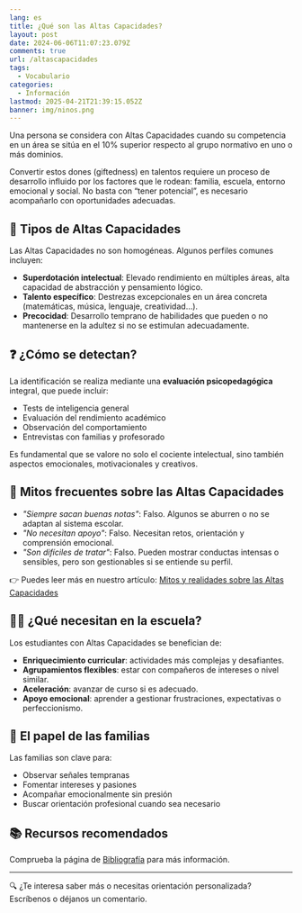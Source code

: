 ```yaml
---
lang: es
title: ¿Qué son las Altas Capacidades?
layout: post
date: 2024-06-06T11:07:23.079Z
comments: true
url: /altascapacidades
tags:
  - Vocabulario
categories:
  - Información
lastmod: 2025-04-21T21:39:15.052Z
banner: img/ninos.png
---
```


Una persona se considera con Altas Capacidades cuando su competencia en un área se sitúa en el 10% superior respecto al grupo normativo en uno o más dominios.

Convertir estos dones (giftedness) en talentos requiere un proceso de desarrollo influido por los factores que le rodean: familia, escuela, entorno emocional y social. No basta con “tener potencial”, es necesario acompañarlo con oportunidades adecuadas.

## 🧠 Tipos de Altas Capacidades

Las Altas Capacidades no son homogéneas. Algunos perfiles comunes incluyen:

- **Superdotación intelectual**: Elevado rendimiento en múltiples áreas, alta capacidad de abstracción y pensamiento lógico.
- **Talento específico**: Destrezas excepcionales en un área concreta (matemáticas, música, lenguaje, creatividad…).
- **Precocidad**: Desarrollo temprano de habilidades que pueden o no mantenerse en la adultez si no se estimulan adecuadamente.

## ❓ ¿Cómo se detectan?

La identificación se realiza mediante una **evaluación psicopedagógica** integral, que puede incluir:

- Tests de inteligencia general
- Evaluación del rendimiento académico
- Observación del comportamiento
- Entrevistas con familias y profesorado

Es fundamental que se valore no solo el cociente intelectual, sino también aspectos emocionales, motivacionales y creativos.

## 🧩 Mitos frecuentes sobre las Altas Capacidades

- _"Siempre sacan buenas notas"_: Falso. Algunos se aburren o no se adaptan al sistema escolar.
- _"No necesitan apoyo"_: Falso. Necesitan retos, orientación y comprensión emocional.
- _"Son difíciles de tratar"_: Falso. Pueden mostrar conductas intensas o sensibles, pero son gestionables si se entiende su perfil.

👉 Puedes leer más en nuestro artículo: [Mitos y realidades sobre las Altas Capacidades](/mitos)

## 🧑‍🏫 ¿Qué necesitan en la escuela?

Los estudiantes con Altas Capacidades se benefician de:

- **Enriquecimiento curricular**: actividades más complejas y desafiantes.
- **Agrupamientos flexibles**: estar con compañeros de intereses o nivel similar.
- **Aceleración**: avanzar de curso si es adecuado.
- **Apoyo emocional**: aprender a gestionar frustraciones, expectativas o perfeccionismo.

## 🧭 El papel de las familias

Las familias son clave para:

- Observar señales tempranas
- Fomentar intereses y pasiones
- Acompañar emocionalmente sin presión
- Buscar orientación profesional cuando sea necesario

## 📚 Recursos recomendados

Comprueba la página de [Bibliografía](/bibliografia) para más información.

---

🔍 ¿Te interesa saber más o necesitas orientación personalizada? Escríbenos o déjanos un comentario.
